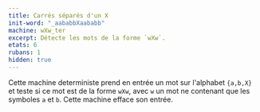 ```yaml
---
title: Carrés séparés d'un X
init-word: "_aababbXaababb"
machine: wXw_ter
excerpt: Détecte les mots de la forme `wXw`.
etats: 6 
rubans: 1
hidden: true
---
```

Cette machine deterministe prend en entrée un mot sur l'alphabet `{a,b,X}` et teste si ce mot est de la forme `wXw`, avec `w` un mot ne contenant que les symboles `a` et `b`. Cette machine efface son entrée.
 
